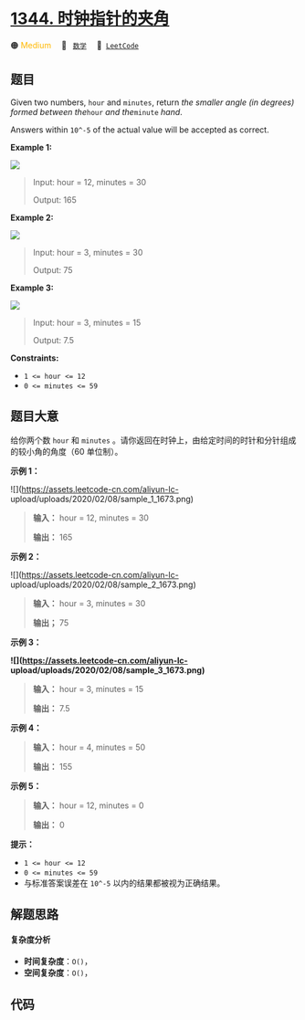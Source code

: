 # [1344. 时钟指针的夹角](https://leetcode.com/problems/angle-between-hands-of-a-clock)

🟠 <font color=#ffb800>Medium</font>&emsp; 🔖&ensp; [`数学`](/leetcode/outline/tag/math.md)&emsp; 🔗&ensp;[`LeetCode`](https://leetcode.com/problems/angle-between-hands-of-a-clock)

## 题目

Given two numbers, `hour` and `minutes`, return _the smaller angle (in
degrees) formed between the_`hour` _and the_`minute` _hand_.

Answers within `10^-5` of the actual value will be accepted as correct.

**Example 1:**

![](https://assets.leetcode.com/uploads/2019/12/26/sample_1_1673.png)

> Input: hour = 12, minutes = 30
>
> Output: 165

**Example 2:**

![](https://assets.leetcode.com/uploads/2019/12/26/sample_2_1673.png)

> Input: hour = 3, minutes = 30
>
> Output: 75

**Example 3:**

![](https://assets.leetcode.com/uploads/2019/12/26/sample_3_1673.png)

> Input: hour = 3, minutes = 15
>
> Output: 7.5

**Constraints:**

- `1 <= hour <= 12`
- `0 <= minutes <= 59`

## 题目大意

给你两个数 `hour` 和 `minutes` 。请你返回在时钟上，由给定时间的时针和分针组成的较小角的角度（60 单位制）。

**示例 1：**

![](https://assets.leetcode-cn.com/aliyun-lc-
upload/uploads/2020/02/08/sample_1_1673.png)

> **输入：** hour = 12, minutes = 30
>
> **输出：** 165

**示例 2：**

![](https://assets.leetcode-cn.com/aliyun-lc-
upload/uploads/2020/02/08/sample_2_1673.png)

> **输入：** hour = 3, minutes = 30
>
> **输出；** 75

**示例 3：**

**![](https://assets.leetcode-cn.com/aliyun-lc-
upload/uploads/2020/02/08/sample_3_1673.png)**

> **输入：** hour = 3, minutes = 15
>
> **输出：** 7.5

**示例 4：**

> **输入：** hour = 4, minutes = 50
>
> **输出：** 155

**示例 5：**

> **输入：** hour = 12, minutes = 0
>
> **输出：** 0

**提示：**

- `1 <= hour <= 12`
- `0 <= minutes <= 59`
- 与标准答案误差在 `10^-5` 以内的结果都被视为正确结果。

## 解题思路

#### 复杂度分析

- **时间复杂度**：`O()`，
- **空间复杂度**：`O()`，

## 代码

```javascript

```
